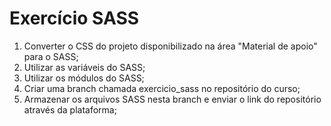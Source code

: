 # Exercício SASS

1) Converter o CSS do projeto disponibilizado na área "Material de apoio" para o SASS;
2) Utilizar as variáveis do SASS;
3) Utilizar os módulos do SASS;
4) Criar uma branch chamada exercicio_sass no repositório do curso;
5) Armazenar os arquivos SASS nesta branch e enviar o link do repositório através da plataforma;
